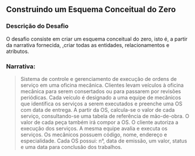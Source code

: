 ## Construindo um Esquema Conceitual do Zero

### Descrição do Desafio

O desafio consiste em criar um esquema conceitual do zero, isto é, a partir da narrativa fornecida, 
,criar todas as entidades, relacionamentos e atributos.

### Narrativa:
>Sistema de controle e gerenciamento de execução de ordens de serviço em uma oficina mecânica.
Clientes levam veículos à oficina mecânica para serem consertados ou para passarem por revisões  periódicas.
Cada veículo é designado a uma equipe de mecânicos que identifica os serviços a serem executados e preenche 
uma OS com data de entrega.
A partir da OS, calcula-se o valor de cada serviço, consultando-se uma tabela de referência de mão-de-obra.
O valor de cada peça também irá compor a OS. 
O cliente autoriza a execução dos serviços.
A mesma equipe avalia e executa os serviços.
Os mecânicos possuem código, nome, endereço e especialidade.
Cada OS possui: n°, data de emissão, um valor, status e uma data para conclusão dos trabalhos.

